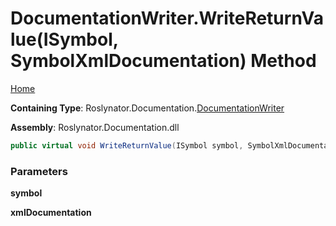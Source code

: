 <a name="_top"></a>

# DocumentationWriter\.WriteReturnValue\(ISymbol, SymbolXmlDocumentation\) Method

[Home](../../../../README.md#_top)

**Containing Type**: Roslynator\.Documentation\.[DocumentationWriter](../README.md#_top)

**Assembly**: Roslynator\.Documentation\.dll

```csharp
public virtual void WriteReturnValue(ISymbol symbol, SymbolXmlDocumentation xmlDocumentation)
```

### Parameters

**symbol**

**xmlDocumentation**